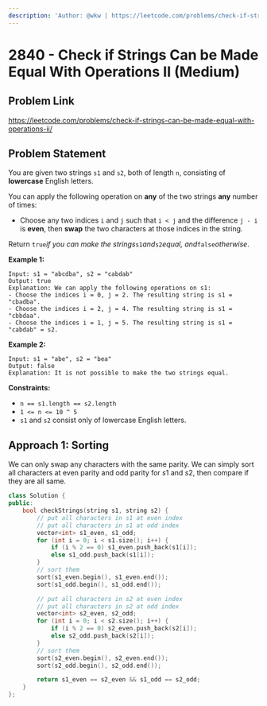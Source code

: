 ```yaml
---
description: 'Author: @wkw | https://leetcode.com/problems/check-if-strings-can-be-made-equal-with-operations-ii/'
---
```


# 2840 - Check if Strings Can be Made Equal With Operations II (Medium)

## Problem Link

https://leetcode.com/problems/check-if-strings-can-be-made-equal-with-operations-ii/

## Problem Statement

You are given two strings `s1` and `s2`, both of length `n`, consisting of **lowercase** English letters.

You can apply the following operation on **any** of the two strings **any** number of times:

- Choose any two indices `i` and `j` such that `i < j` and the difference `j - i` is **even**, then **swap** the two characters at those indices in the string.

Return `true`_if you can make the strings_`s1`_and_`s2`_equal, and_`false`_otherwise_.

**Example 1:**

```
Input: s1 = "abcdba", s2 = "cabdab"
Output: true
Explanation: We can apply the following operations on s1:
- Choose the indices i = 0, j = 2. The resulting string is s1 = "cbadba".
- Choose the indices i = 2, j = 4. The resulting string is s1 = "cbbdaa".
- Choose the indices i = 1, j = 5. The resulting string is s1 = "cabdab" = s2.
```

**Example 2:**

```
Input: s1 = "abe", s2 = "bea"
Output: false
Explanation: It is not possible to make the two strings equal.
```

**Constraints:**

- `n == s1.length == s2.length`
- `1 <= n <= 10 ^ 5`
- `s1` and `s2` consist only of lowercase English letters.

## Approach 1: Sorting

We can only swap any characters with the same parity. We can simply sort all characters at even parity and odd parity for $s1$ and $s2$, then compare if they are all same.

<Tabs>
<TabItem value="cpp" label="C++">
<SolutionAuthor name="@wkw"/>

```cpp
class Solution {
public:
    bool checkStrings(string s1, string s2) {
        // put all characters in s1 at even index
        // put all characters in s1 at odd index
        vector<int> s1_even, s1_odd;
        for (int i = 0; i < s1.size(); i++) {
            if (i % 2 == 0) s1_even.push_back(s1[i]);
            else s1_odd.push_back(s1[i]);
        }
        // sort them
        sort(s1_even.begin(), s1_even.end());
        sort(s1_odd.begin(), s1_odd.end());

        // put all characters in s2 at even index
        // put all characters in s2 at odd index
        vector<int> s2_even, s2_odd;
        for (int i = 0; i < s2.size(); i++) {
            if (i % 2 == 0) s2_even.push_back(s2[i]);
            else s2_odd.push_back(s2[i]);
        }
        // sort them
        sort(s2_even.begin(), s2_even.end());
        sort(s2_odd.begin(), s2_odd.end());

        return s1_even == s2_even && s1_odd == s2_odd;
    }
};
```

</TabItem>
</Tabs>
